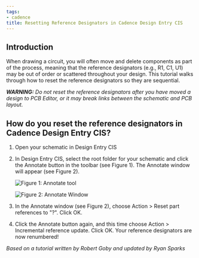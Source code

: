 ```yaml
---
tags:
- cadence
title: Resetting Reference Designators in Cadence Design Entry CIS
---
```


## Introduction

When drawing a circuit, you will often move and delete components as part of the process, meaning that the reference designators (e.g., R1, C1, U1) may be out of order or scattered throughout your design. This tutorial walks through how to reset the reference designators so they are sequential.

***WARNING:** Do not reset the reference designators after you have moved a design to PCB Editor, or it may break links between the schematic and PCB layout.*

## How do you reset the reference designators in Cadence Design Entry CIS?

1.  Open your schematic in Design Entry CIS

2.  In Design Entry CIS, select the root folder for your schematic and click the Annotate button in the toolbar (see Figure 1). The Annotate window will appear (see Figure 2).

    ![Figure 1: Annotate tool](/larger/image0220.png)

    ![Figure 2: Annotate Window](/larger/image0221.png)

3.  In the Annotate window (see Figure 2), choose Action > Reset part references to "?". Click OK.

4.  Click the Annotate button again, and this time choose Action > Incremental reference update. Click OK. Your reference designators are now renumbered!

*Based on a tutorial written by Robert Goby and updated by Ryan Sparks*
